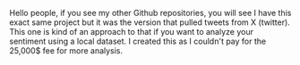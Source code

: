 Hello people, if you see my other Github repositories, you will see I have this exact same project but it was the version that pulled tweets from X (twitter). This one is kind of an approach to that if you want to analyze your sentiment using a local dataset. I created this as I couldn't pay for the 25,000$ fee for more analysis.

